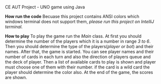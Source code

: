 CE AUT Project - UNO game using Java

**How run the code**
Becuase this project contains ANSI colors which windows terminal does not support them, *please run this project on IntelliJ terminal.*

**How to play**
To play the game run the *Main* class.
At first you should determine the number of the players which it is a number in range *3 to 6*.
Then you should determine the type of the players(*player or bot*) and their names.
After that, the game is started. You can see player names and their number of cards in each turn and also the direction of players queue and the deck of player.
Then a list of available cards to play is shown and player must choose one of them with their number.
if the card is a wild card the player should determine the color also.
At the end of the game, the scores are shown.